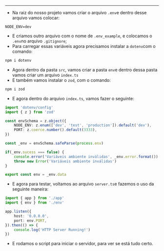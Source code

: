___
- Na raiz do nosso projeto vamos criar o arquivo `.env`e dentro desse arquivo vamos colocar:
```.env
NODE_ENV=dev
```
- E criamos outro arquivo com o nome de `.env_example`, e colocamos o `.env`no arquivo `.gitignore`;
- Para carregar essas variáveis agora precisamos instalar a `dotenv`com o comando:
```zsh
npm i dotenv
```
- Agora dentro da pasta `src`, vamos criar a pasta `env`e dentro dessa pasta vamos criar um arquivo `index.ts`
- E também vamos instalar o `zod`, com o comando:
```zsh
npm i zod
```
- E agora dentro do arquivo `index.ts`, vamos fazer o seguinte:
```ts
import 'dotenv/config'
import { z } from 'zod'

const envSchema = z.object({
	NODE_ENV: z.enum(['dev', 'test', 'production']).default('dev'),
	PORT: z.coerce.number().default(3333),
})

const _env = envSchema.safeParse(process.env)

if(_env.sucess === false) {
	console.error('Variáveis ambiente inválidas', _env.error.format())
	throw new Error('Variáveis ambiente inválidas')
}

export const env = _env.data
```
- E agora para testar, voltamos ao arquivo `server.ts`e fazemos o uso da seguinte maneira:
```ts
import { app } from './app'
import { env } from './env'

app.listen({
	host: '0.0.0.0',
	port: env.PORT,
}).then(() => {
	console.log('HTTP Server Running!')
})
```
- E rodamos o script para iniciar o servidor, para ver se está tudo certo.